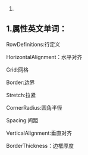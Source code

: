 1. 





## 1.属性英文单词：

RowDefinitions:行定义

HorizontalAlignment：水平对齐

Grid:网格

Border:边界

Stretch:拉紧

CornerRadius:圆角半径

Spacing:间距

VerticalAlignment:垂直对齐

BorderThickness：边框厚度



